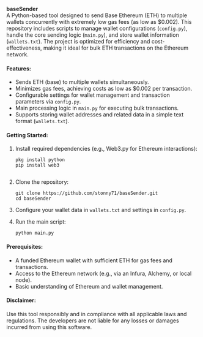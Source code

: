 **baseSender**  
A Python-based tool designed to send Base Ethereum (ETH) to multiple wallets concurrently with extremely low gas fees (as low as $0.002). This repository includes scripts to manage wallet configurations (`config.py`), handle the core sending logic (`main.py`), and store wallet information (`wallets.txt`). The project is optimized for efficiency and cost-effectiveness, making it ideal for bulk ETH transactions on the Ethereum network.

#### Features:
- Sends ETH (base) to multiple wallets simultaneously.
- Minimizes gas fees, achieving costs as low as $0.002 per transaction.
- Configurable settings for wallet management and transaction parameters via `config.py`.
- Main processing logic in `main.py` for executing bulk transactions.
- Supports storing wallet addresses and related data in a simple text format (`wallets.txt`).

#### Getting Started:
1. Install required dependencies (e.g., Web3.py for Ethereum interactions):
   ```
   pkg install python
   pip install web3
 
2. Clone the repository:
   ```
   git clone https://github.com/stonny71/baseSender.git
   cd baseSender
   ```
   
3. Configure your wallet data in `wallets.txt` and settings in `config.py`.
4. Run the main script:
   ```
   python main.py
   ```

#### Prerequisites:
- A funded Ethereum wallet with sufficient ETH for gas fees and transactions.
- Access to the Ethereum network (e.g., via an Infura, Alchemy, or local node).
- Basic understanding of Ethereum and wallet management.


#### Disclaimer:
Use this tool responsibly and in compliance with all applicable laws and regulations. The developers are not liable for any losses or damages incurred from using this software.
